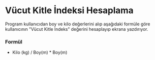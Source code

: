 # Vücut Kitle İndeksi Hesaplama 

Program kullanıcıdan boy ve kilo değerlerini alıp aşağıdaki formüle göre kullanıcının "Vücut Kitle İndeks" değerini hesaplayıp ekrana yazdırıyor. 

### Formül

- Kilo (kg) / Boy(m) * Boy(m)